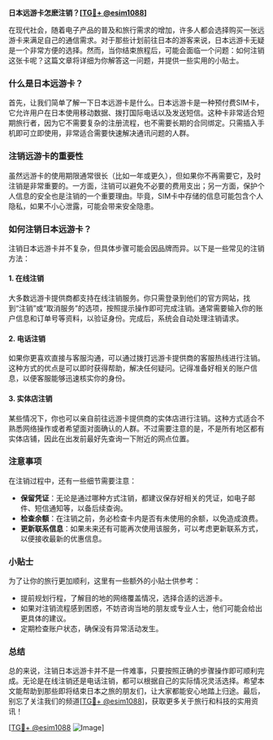 **日本远游卡怎麽注销？[[TG💪+ @esim1088](https://t.me/s/esim1088)]**

在现代社会，随着电子产品的普及和旅行需求的增加，许多人都会选择购买一张远游卡来满足自己的通信需求。对于那些计划前往日本的游客来说，日本远游卡无疑是一个非常方便的选择。然而，当你结束旅程后，可能会面临一个问题：如何注销这张卡呢？这篇文章将详细为你解答这一问题，并提供一些实用的小贴士。

### 什么是日本远游卡？

首先，让我们简单了解一下日本远游卡是什么。日本远游卡是一种预付费SIM卡，它允许用户在日本使用移动数据、拨打国际电话以及发送短信。这种卡非常适合短期旅行者，因为它不需要复杂的注册流程，也不需要长期的合同绑定。只需插入手机即可立即使用，非常适合需要快速解决通讯问题的人群。

### 注销远游卡的重要性

虽然远游卡的使用期限通常很长（比如一年或更久），但如果你不再需要它，及时注销是非常重要的。一方面，注销可以避免不必要的费用支出；另一方面，保护个人信息的安全也是注销的一个重要理由。毕竟，SIM卡中存储的信息可能包含个人隐私，如果不小心泄露，可能会带来安全隐患。

### 如何注销日本远游卡？

注销日本远游卡并不复杂，但具体步骤可能会因品牌而异。以下是一些常见的注销方法：

#### 1. 在线注销
大多数远游卡提供商都支持在线注销服务。你只需登录到他们的官方网站，找到“注销”或“取消服务”的选项，按照提示操作即可完成注销。通常需要输入你的账户信息和订单号等资料，以验证身份。完成后，系统会自动处理注销请求。

#### 2. 电话注销
如果你更喜欢直接与客服沟通，可以通过拨打远游卡提供商的客服热线进行注销。这种方式的优点是可以即时获得帮助，解决任何疑问。记得准备好相关的账户信息，以便客服能够迅速核实你的身份。

#### 3. 实体店注销
某些情况下，你也可以亲自前往远游卡提供商的实体店进行注销。这种方式适合不熟悉网络操作或者希望面对面确认的人群。不过需要注意的是，不是所有地区都有实体店铺，因此在出发前最好先查询一下附近的网点位置。

### 注意事项

在注销过程中，还有一些细节需要注意：

- **保留凭证**：无论是通过哪种方式注销，都建议保存好相关的凭证，如电子邮件、短信通知等，以备后续查询。
- **检查余额**：在注销之前，务必检查卡内是否有未使用的余额，以免造成浪费。
- **更新联系信息**：如果未来还有可能再次使用该服务，可以考虑更新联系方式，以便接收最新的优惠信息。

### 小贴士

为了让你的旅行更加顺利，这里有一些额外的小贴士供参考：

- 提前规划行程，了解目的地的网络覆盖情况，选择合适的远游卡。
- 如果对注销流程感到困惑，不妨咨询当地的朋友或专业人士，他们可能会给出更具体的建议。
- 定期检查账户状态，确保没有异常活动发生。

### 总结

总的来说，注销日本远游卡并不是一件难事，只要按照正确的步骤操作即可顺利完成。无论是在线注销还是电话注销，都可以根据自己的实际情况灵活选择。希望本文能帮助到那些即将结束日本之旅的朋友们，让大家都能安心地踏上归途。最后，别忘了关注我们的频道[[TG💪+ @esim1088](https://t.me/s/esim1088)]，获取更多关于旅行和科技的实用资讯！

[[TG💪+ @esim1088](https://t.me/s/esim1088) ![Image](https://i.postimg.cc/4NQfJmqS/Snipaste-2025-05-13-00-14-12.png)]